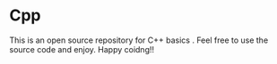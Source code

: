 # Cpp
This is an open source repository for C++ basics . Feel free to use the source code and enjoy. Happy coidng!!

